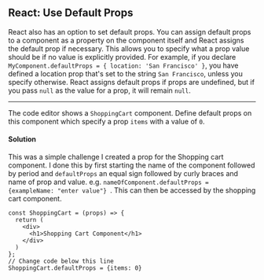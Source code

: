 ## React: Use Default Props

React also has an option to set default props. You can assign default props to a component as a property on the component itself and React assigns the default prop if necessary. This allows you to specify what a prop value should be if no value is explicitly provided. For example, if you declare `MyComponent.defaultProps = { location: 'San Francisco' }`, you have defined a location prop that's set to the string `San Francisco`, unless you specify otherwise. React assigns default props if props are undefined, but if you pass `null` as the value for a prop, it will remain `null`.

------

The code editor shows a `ShoppingCart` component. Define default props on this component which specify a prop `items` with a value of `0`.



#### Solution 

This was a simple challenge I created a prop for the Shopping cart component. I done this by first starting the name of the component followed by period and `defaultProps` an equal sign followed by curly braces and name of prop and value. e.g. `nameOfComponent.defaultProps = {exampleName: "enter value"} `. This can then be accessed by the shopping cart component. 

`````react
const ShoppingCart = (props) => {
  return (
    <div>
      <h1>Shopping Cart Component</h1>
    </div>
  )
};
// Change code below this line
ShoppingCart.defaultProps = {items: 0} 
`````